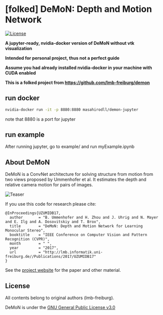 # [folked] DeMoN: Depth and Motion Network

[![License](https://img.shields.io/badge/license-GPLv3-blue.svg)](LICENSE)

**A jupyter-ready, nvidia-docker version of DeMoN without vtk visualization**

**Intended for personal project, thus not a perfect guide**

**Assume you had already installed nvidia-docker in your machine with CUDA enabled**

**This is a folked project from https://github.com/lmb-freiburg/demon**

## run docker

```bash
nvidia-docker run -it -p 8880:8880 masahirodll/demon-jupyter
```

note that 8880 is a port for jupyter

## run example

After running jupyter, go to example/ and run myExample.ipynb

## About DeMoN

DeMoN is a ConvNet architecture for solving structure from motion from two views proposed by Ummenhofer et al.
It estimates the depth and relative camera motion for pairs of images.

![Teaser](teaser.png)

If you use this code for research please cite:
   
    @InProceedings{UZUMIDB17,
      author       = "B. Ummenhofer and H. Zhou and J. Uhrig and N. Mayer and E. Ilg and A. Dosovitskiy and T. Brox",
      title        = "DeMoN: Depth and Motion Network for Learning Monocular Stereo",
      booktitle    = "IEEE Conference on Computer Vision and Pattern Recognition (CVPR)",
      month        = " ",
      year         = "2017",
      url          = "http://lmb.informatik.uni-freiburg.de//Publications/2017/UZUMIDB17"
    }

See the [project website](https://lmb.informatik.uni-freiburg.de/people/ummenhof/depthmotionnet) for the paper and other material.

## License

All contents belong to original authors (lmb-freiburg).

DeMoN is under the [GNU General Public License v3.0](LICENSE.txt)

